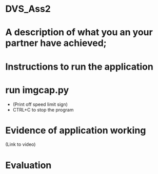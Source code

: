 # DVS_Ass2

# A description of what you an your partner have achieved;
# 

# Instructions to run the application

# run imgcap.py
- (Print off speed limit sign)
- CTRL+C to stop the program

# Evidence of application working
(Link to video)

# Evaluation


